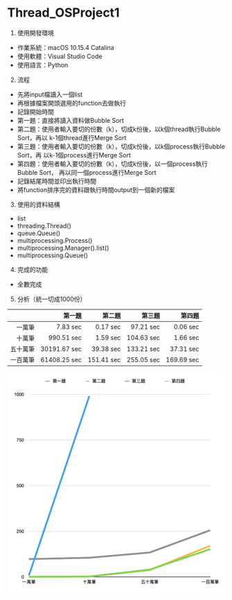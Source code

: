 # Thread_OSProject1

1. 使⽤開發環境
  * 作業系統：macOS 10.15.4 Catalina
  * 使⽤軟體：Visual Studio Code
  * 使⽤語⾔：Python

2. 流程
  * 先將input檔讀入⼀個list
  * 再根據檔案開頭選⽤的function去做執⾏
  * 記錄開始時間
  * 第⼀題：直接將讀入資料做Bubble Sort
  * 第⼆題：使⽤者輸入要切的份數（k），切成k份後，以k個thread執⾏Bubble Sort，再以 k-1個thread進⾏Merge Sort
  * 第三題：使⽤者輸入要切的份數（k），切成k份後，以k個process執⾏Bubble Sort，再 以k-1個process進⾏Merge Sort
  * 第四題：使⽤者輸入要切的份數（k），切成k份後，以⼀個process執⾏Bubble Sort， 再以同⼀個process進⾏Merge Sort
  * 記錄結尾時間並印出執⾏時間
  * 將function排序完的資料跟執⾏時間output到⼀個新的檔案
3. 使⽤的資料結構
  * list
  * threading.Thread()
  * queue.Queue()
  * multiprocessing.Process()
  * multiprocessing.Manager().list()
  * multiprocessing.Queue()
4. 完成的功能
  * 全數完成
5. 分析（統一切成1000份）

|          	|       第⼀題 	|     第⼆題 	|     第三題 	|     第四題 	|
|---------:	|-------------:	|-----------:	|-----------:	|-----------:	|
|   ⼀萬筆 	|     7.83 sec 	|   0.17 sec 	|  97.21 sec 	|   0.06 sec 	|
|   ⼗萬筆 	|   990.51 sec 	|   1.59 sec 	| 104.63 sec 	|   1.66 sec 	|
| 五⼗萬筆 	| 30191.67 sec 	|  39.38 sec 	| 133.21 sec 	|  37.31 sec 	|
| ⼀百萬筆 	| 61408.25 sec 	| 151.41 sec 	| 255.05 sec 	| 169.69 sec 	|

![alt text](https://github.com/popshia/Thread_OSProject1/blob/master/chart.png)
